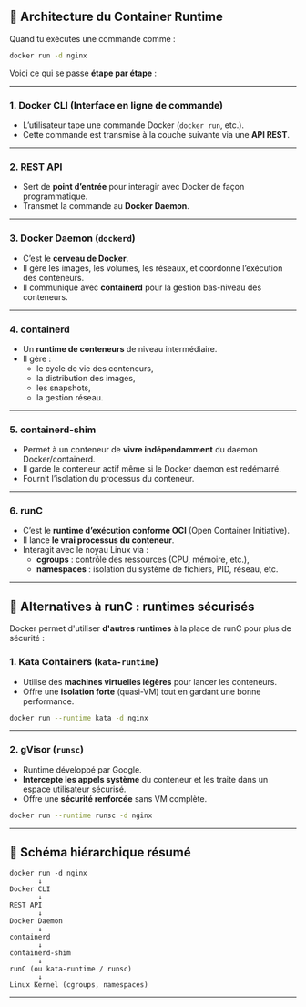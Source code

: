 ## 🧱 **Architecture du Container Runtime**

Quand tu exécutes une commande comme :
```bash
docker run -d nginx
```
Voici ce qui se passe **étape par étape** :

---

### 1. **Docker CLI (Interface en ligne de commande)**
- L’utilisateur tape une commande Docker (`docker run`, etc.).
- Cette commande est transmise à la couche suivante via une **API REST**.

---

### 2. **REST API**
- Sert de **point d’entrée** pour interagir avec Docker de façon programmatique.
- Transmet la commande au **Docker Daemon**.

---

### 3. **Docker Daemon (`dockerd`)**
- C’est le **cerveau de Docker**.
- Il gère les images, les volumes, les réseaux, et coordonne l’exécution des conteneurs.
- Il communique avec **containerd** pour la gestion bas-niveau des conteneurs.

---

### 4. **containerd**
- Un **runtime de conteneurs** de niveau intermédiaire.
- Il gère :
  - le cycle de vie des conteneurs,
  - la distribution des images,
  - les snapshots,
  - la gestion réseau.

---

### 5. **containerd-shim**
- Permet à un conteneur de **vivre indépendamment** du daemon Docker/containerd.
- Il garde le conteneur actif même si le Docker daemon est redémarré.
- Fournit l’isolation du processus du conteneur.

---

### 6. **runC**
- C’est le **runtime d’exécution conforme OCI** (Open Container Initiative).
- Il lance **le vrai processus du conteneur**.
- Interagit avec le noyau Linux via :
  - **cgroups** : contrôle des ressources (CPU, mémoire, etc.),
  - **namespaces** : isolation du système de fichiers, PID, réseau, etc.

---

## 🔁 **Alternatives à runC : runtimes sécurisés**

Docker permet d'utiliser **d'autres runtimes** à la place de runC pour plus de sécurité :

### 1. **Kata Containers (`kata-runtime`)**
- Utilise des **machines virtuelles légères** pour lancer les conteneurs.
- Offre une **isolation forte** (quasi-VM) tout en gardant une bonne performance.

```bash
docker run --runtime kata -d nginx
```

---

### 2. **gVisor (`runsc`)**
- Runtime développé par Google.
- **Intercepte les appels système** du conteneur et les traite dans un espace utilisateur sécurisé.
- Offre une **sécurité renforcée** sans VM complète.

```bash
docker run --runtime runsc -d nginx
```

---

## 🧭 **Schéma hiérarchique résumé**

```
docker run -d nginx
       ↓
Docker CLI
       ↓
REST API
       ↓
Docker Daemon
       ↓
containerd
       ↓
containerd-shim
       ↓
runC (ou kata-runtime / runsc)
       ↓
Linux Kernel (cgroups, namespaces)
```

---
